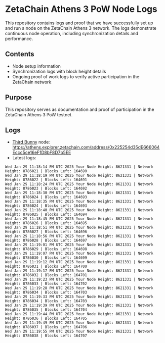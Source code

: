 # ZetaChain Athens 3 PoW Node Logs
This repository contains logs and proof that we have successfully set up and run a node on the ZetaChain Athens 3 network. The logs demonstrate continuous node operation, including synchronization details and performance.

## Contents
- Node setup information
- Synchronization logs with block height details
- Ongoing proof of work logs to verify active participation in the ZetaChain network

## Purpose
This repository serves as documentation and proof of participation in the ZetaChain Athens 3 PoW testnet.

## Logs

- [Third Bunny](https://thirdbunny.xyz/) node: https://athens.explorer.zetachain.com/address/0x225254d35dE666064Eccc5ce16eF1D8bF8D7b5EE
- Latest logs:
```
Wed Jan 29 11:18:14 PM UTC 2025 Your Node Height: 8621331 | Network Height: 8786021 | Blocks Left: 164690
Wed Jan 29 11:18:19 PM UTC 2025 Your Node Height: 8621331 | Network Height: 8786022 | Blocks Left: 164691
Wed Jan 29 11:18:24 PM UTC 2025 Your Node Height: 8621331 | Network Height: 8786023 | Blocks Left: 164692
Wed Jan 29 11:18:30 PM UTC 2025 Your Node Height: 8621331 | Network Height: 8786024 | Blocks Left: 164693
Wed Jan 29 11:18:35 PM UTC 2025 Your Node Height: 8621331 | Network Height: 8786024 | Blocks Left: 164693
Wed Jan 29 11:18:40 PM UTC 2025 Your Node Height: 8621331 | Network Height: 8786025 | Blocks Left: 164694
Wed Jan 29 11:18:45 PM UTC 2025 Your Node Height: 8621331 | Network Height: 8786026 | Blocks Left: 164695
Wed Jan 29 11:18:51 PM UTC 2025 Your Node Height: 8621331 | Network Height: 8786027 | Blocks Left: 164696
Wed Jan 29 11:18:56 PM UTC 2025 Your Node Height: 8621331 | Network Height: 8786028 | Blocks Left: 164697
Wed Jan 29 11:19:01 PM UTC 2025 Your Node Height: 8621331 | Network Height: 8786029 | Blocks Left: 164698
Wed Jan 29 11:19:07 PM UTC 2025 Your Node Height: 8621331 | Network Height: 8786030 | Blocks Left: 164699
Wed Jan 29 11:19:12 PM UTC 2025 Your Node Height: 8621331 | Network Height: 8786031 | Blocks Left: 164700
Wed Jan 29 11:19:17 PM UTC 2025 Your Node Height: 8621331 | Network Height: 8786032 | Blocks Left: 164701
Wed Jan 29 11:19:23 PM UTC 2025 Your Node Height: 8621331 | Network Height: 8786033 | Blocks Left: 164702
Wed Jan 29 11:19:28 PM UTC 2025 Your Node Height: 8621331 | Network Height: 8786034 | Blocks Left: 164703
Wed Jan 29 11:19:33 PM UTC 2025 Your Node Height: 8621331 | Network Height: 8786034 | Blocks Left: 164703
Wed Jan 29 11:19:39 PM UTC 2025 Your Node Height: 8621331 | Network Height: 8786035 | Blocks Left: 164704
Wed Jan 29 11:19:44 PM UTC 2025 Your Node Height: 8621331 | Network Height: 8786036 | Blocks Left: 164705
Wed Jan 29 11:19:49 PM UTC 2025 Your Node Height: 8621331 | Network Height: 8786037 | Blocks Left: 164706
Wed Jan 29 11:19:55 PM UTC 2025 Your Node Height: 8621331 | Network Height: 8786038 | Blocks Left: 164707
```
